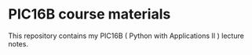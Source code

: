 # PIC16B course materials

This repository contains my PIC16B ( Python with Applications II ) lecture notes. 
